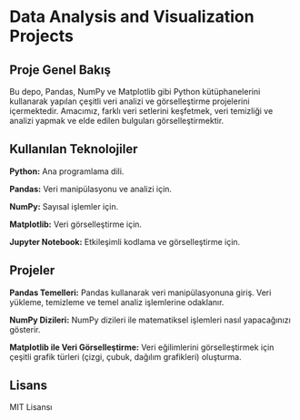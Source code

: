 
# Data Analysis and Visualization Projects

## Proje Genel Bakış

Bu depo, Pandas, NumPy ve Matplotlib gibi Python kütüphanelerini kullanarak yapılan çeşitli veri analizi ve görselleştirme projelerini içermektedir. Amacımız, farklı veri setlerini keşfetmek, veri temizliği ve analizi yapmak ve elde edilen bulguları görselleştirmektir.


## **Kullanılan Teknolojiler**

**Python:** Ana programlama dili.

**Pandas:** Veri manipülasyonu ve analizi için.

**NumPy:** Sayısal işlemler için.

**Matplotlib:** Veri görselleştirme için.

**Jupyter Notebook:** Etkileşimli kodlama ve görselleştirme için.


## **Projeler**

**Pandas Temelleri:** Pandas kullanarak veri manipülasyonuna giriş. Veri yükleme, temizleme ve temel analiz işlemlerine odaklanır.

**NumPy Dizileri:** NumPy dizileri ile matematiksel işlemleri nasıl yapacağınızı gösterir.

**Matplotlib ile Veri Görselleştirme:** Veri eğilimlerini görselleştirmek için çeşitli grafik türleri (çizgi, çubuk, dağılım grafikleri) oluşturma.

## Lisans
MIT Lisansı
